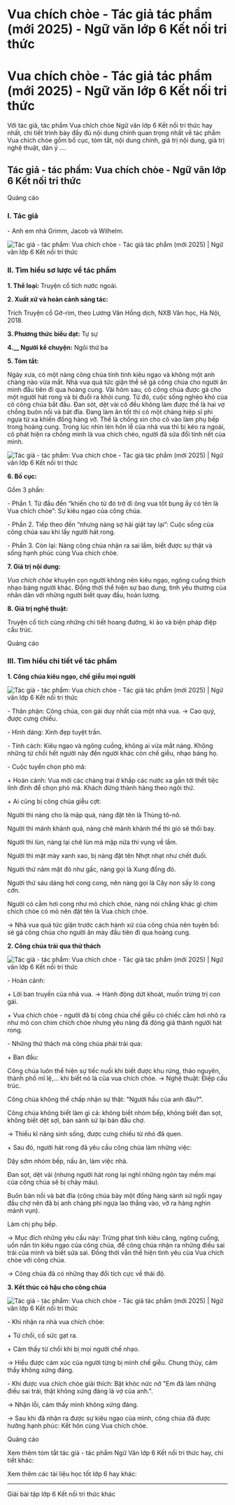 # Vua chích chòe - Tác giả tác phẩm (mới 2025) - Ngữ văn lớp 6 Kết nối tri thức

# Vua chích chòe - Tác giả tác phẩm (mới 2025) - Ngữ văn lớp 6 Kết nối tri thức

Với tác giả, tác phẩm Vua chích chòe Ngữ văn lớp 6 Kết nối tri thức hay nhất, chi tiết trình bày đầy đủ nội dung chính quan trọng nhất về tác phẩm Vua chích chòe gồm bố cục, tóm tắt, nội dung chính, giá trị nội dung, giá trị nghệ thuật, dàn ý ....

## Tác giả - tác phẩm: Vua chích chòe - Ngữ văn lớp 6 Kết nối tri thức

Quảng cáo

### **I. Tác giả**

\- Anh em nhà Grimm, Jacob và Wilhelm. 

![Tác giả - tác phẩm: Vua chích chòe - Tác giả tác phẩm \(mới 2025\) | Ngữ văn lớp 6 Kết nối tri thức](https://vietjack.com/soan-van-lop-6-kn/images/tac-gia-tac-pham-vua-chich-choe-75977.png)

  


### **II. Tìm hiểu sơ lược về tác phẩm**

**1\. Thể loại:** Truyện cổ tích nước ngoài.

**2\. Xuất xứ và hoàn cảnh sáng tác:**

Trích Truyện cổ Gờ-rim, theo Lương Văn Hồng dịch, NXB Văn học, Hà Nội, 2018.

**3\. Phương thức biểu đạt:** Tự sự

**4.__ Người kể chuyện:** Ngôi thứ ba 

**5\. Tóm tắt:**

Ngày xưa, có một nàng công chúa tính tình kiêu ngạo và không một anh chàng nào vừa mắt. Nhà vua quá tức giận thề sẽ gả công chúa cho người ăn mình đầu tiên đi qua hoàng cung. Vài hôm sau, cô công chúa được gả cho một người hát rong và bị đuổi ra khỏi cung. Từ đó, cuộc sống nghèo khó của cô công chúa bắt đầu. Đan sót, dệt vài cô đều không làm được thế là hai vợ chồng buôn nồi và bát đĩa. Đang làm ăn tốt thì có một chàng hiệp sĩ phi ngựa từ xa khiến đồng hàng vỡ. Thế là chồng xin cho cô vào làm phụ bếp trong hoàng cung. Trong lúc nhìn lén hôn lễ của nhà vua thì bị kéo ra ngoài, cô phát hiện ra chồng mình là vua chích chèo, người đã sửa đổi tính nết của mình.

![Tác giả - tác phẩm: Vua chích chòe - Tác giả tác phẩm \(mới 2025\) | Ngữ văn lớp 6 Kết nối tri thức](https://vietjack.com/soan-van-lop-6-kn/images/tac-gia-tac-pham-vua-chich-choe-75981.png)

**6\. Bố cục:**

Gồm 3 phần: 

\- Phần 1. Từ đầu đến “khiến cho từ đó trở đi ông vua tốt bụng ấy có tên là Vua chích chòe”: Sự kiêu ngạo của công chúa.

\- Phần 2. Tiếp theo đến “nhưng nàng sợ hãi giật tay lại”: Cuộc sống của công chúa sau khi lấy người hát rong.

\- Phần 3. Còn lại: Nàng công chúa nhận ra sai lầm, biết được sự thật và sống hạnh phúc cùng Vua chích chòe.

**7\. Giá trị nội dung:**

_Vua chích chòe_ khuyên con người không nên kiêu ngạo, ngông cuồng thích nhạo báng người khác. Đồng thời thể hiện sự bao dung, tình yêu thương của nhân dân với những người biết quay đầu, hoàn lương. 

**8\. Giá trị nghệ thuật:**

Truyện cổ tích cùng những chi tiết hoang đường, kì ảo và biện pháp điệp cấu trúc.

Quảng cáo

### **III. Tìm hiểu chi tiết về tác phẩm**

**1\. Công chúa kiêu ngạo, chế giễu mọi người**

![Tác giả - tác phẩm: Vua chích chòe - Tác giả tác phẩm \(mới 2025\) | Ngữ văn lớp 6 Kết nối tri thức](https://vietjack.com/soan-van-lop-6-kn/images/tac-gia-tac-pham-vua-chich-choe-75978.png)

\- Thân phận: Công chúa, con gái duy nhất của một nhà vua. → Cao quý, được cưng chiều.

\- Hình dáng: Xinh đẹp tuyệt trần.

\- Tính cách: Kiêu ngạo và ngông cuồng, không ai vừa mắt nàng. Không những từ chối hết người này đến người khác còn chế giễu, nhạo báng họ.

\- Cuộc tuyển chọn phò mã:

\+ Hoàn cảnh: Vua mời các chàng trai ở khắp các nước xa gần tới thết tiệc linh đình để chọn phò mã. Khách đứng thành hàng theo ngôi thứ.

\+ Ai cũng bị công chúa giễu cợt:

Người thì nàng cho là mập quá, nàng đặt tên là Thùng tô-nô.

Người thì mảnh khảnh quá, nàng chê mảnh khảnh thế thì gió sẽ thổi bay.

Người thì lùn, nàng lại chê lùn mà mập nữa thì vụng về lắm.

Người thì mặt mày xanh xao, bị nàng đặt tên Nhợt nhạt như chết đuối.

Người thứ năm mặt đỏ như gấc, nàng gọi là Xung đồng đỏ.

Người thứ sáu dáng hơi cong cong, nên nàng gọi là Cây non sấy lò cong cớn.

Người có cằm hơi cong như mỏ chích chòe, nàng nói chẳng khác gì chim chích chòe có mỏ nên đặt tên là Vua chích chòe.

→ Nhà vua quá tức giận trước cách hành xử của công chúa nên tuyên bố: sẽ gả công chúa cho người ăn mày đầu tiên đi qua hoàng cung.

**2\. Công chúa trải qua thử thách**

![Tác giả - tác phẩm: Vua chích chòe - Tác giả tác phẩm \(mới 2025\) | Ngữ văn lớp 6 Kết nối tri thức](https://vietjack.com/soan-van-lop-6-kn/images/tac-gia-tac-pham-vua-chich-choe-75979.png)

\- Hoàn cảnh:

\+ Lời ban truyền của nhà vua. → Hành động dứt khoát, muốn trừng trị con gái.

\+ Vua chích chòe - người đã bị công chúa chế giễu có chiếc cằm hơi nhô ra như mỏ con chim chích chòe nhưng yêu nàng đã đóng giả thành người hát rong.

\- Những thử thách mà công chúa phải trải qua:

\+ Ban đầu:

Công chúa luôn thể hiện sự tiếc nuối khi biết được khu rừng, thảo nguyên, thành phố mĩ lệ,... khi biết nó là của vua chích chòe. → Nghệ thuật: Điệp cấu trúc.

Công chúa không thể chấp nhận sự thật: "Người hầu của anh đâu?".

Công chúa không biết làm gì cả: không biết nhóm bếp, không biết đan sọt, không biết dệt sợi, bán sành sứ lại bán đầu chợ. 

→ Thiếu kĩ năng sinh sống, được cưng chiều từ nhỏ đã quen.

\+ Sau đó, người hát rong đã yêu cầu công chúa làm những việc:

Dậy sớm nhóm bếp, nấu ăn, làm việc nhà.

Đan sọt, dệt vải (nhưng người hát rong lại nghĩ những ngón tay mềm mại của công chúa sẽ bị chảy máu).

Buôn bán nồi và bát đĩa (công chúa bày một đống hàng sành sứ ngồi ngay đầu chợ nên đã bị anh chàng phi ngựa lao thẳng vào, vỡ ra hàng nghìn mảnh vụn).

Làm chị phụ bếp.

→ Mục đích những yêu cầu này: Trừng phạt tính kiêu căng, ngông cuồng, uốn nắn tín kiêu ngạo của công chúa, để công chúa nhận ra những điều sai trái của mình và biết sửa sai. Đồng thời vẫn thể hiện tình yêu của Vua chích chòe với công chúa.

→ Công chúa đã có những thay đổi tích cực về thái độ.

**3\. Kết thúc có hậu cho công chúa**

![Tác giả - tác phẩm: Vua chích chòe - Tác giả tác phẩm \(mới 2025\) | Ngữ văn lớp 6 Kết nối tri thức](https://vietjack.com/soan-van-lop-6-kn/images/tac-gia-tac-pham-vua-chich-choe-75980.png)

\- Khi nhận ra nhà vua chích chòe:

\+ Từ chối, cố sức gạt ra.

\+ Cảm thấy từ chối khi bị mọi người chế nhạo.

→ Hiểu được cảm xúc của người từng bị mình chế giễu. Chung thủy, cảm thấy không xứng đáng.

\- Khi được vua chích chòe giải thích: Bật khóc nức nở "Em đã làm những điều sai trái, thật không xứng đáng là vợ của anh.". 

→ Nhận lỗi, cảm thấy mình không xứng đáng.

→ Sau khi đã nhận ra được sự kiêu ngạo của mình, công chúa đã được hưởng hạnh phúc: Kết hôn cùng Vua chích chòe.

Quảng cáo

Xem thêm tóm tắt tác giả - tác phẩm Ngữ Văn lớp 6 Kết nối tri thức hay, chi tiết khác:

Xem thêm các tài liệu học tốt lớp 6 hay khác:

* * *

Giải bài tập lớp 6 Kết nối tri thức khác
